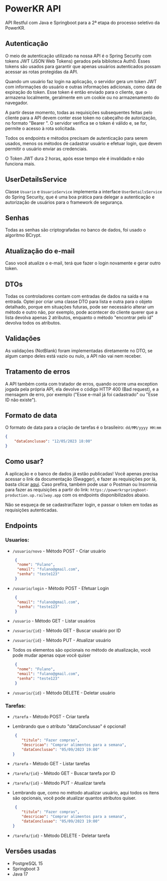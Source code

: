 # PowerKR API

API Restful com Java e Springboot para a 2ª etapa do processo seletivo da PowerKR. 


## Autenticação

O meio de autenticação utilizado na nossa API é o Spring Security com tokens JWT (JSON Web Tokens) gerados pela biblioteca Auth0. Esses tokens são usados para garantir que apenas usuários autenticados possam acessar as rotas protegidas da API.

Quando um usuário faz login na aplicação, o servidor gera um token JWT com informações do usuário e outras informações adicionais, como data de expiração do token. Esse token é então enviado para o cliente, que o armazena localmente, geralmente em um cookie ou no armazenamento do navegador.

A partir desse momento, todas as requisições subsequentes feitas pelo cliente para a API devem conter esse token no cabeçalho de autorização, no formato "Bearer <token>". O servidor verifica se o token é válido e, se for, permite o acesso à rota solicitada.

Todos os endpoints e métodos precisam de autenticação para serem usados, menos os métodos de cadastrar usuário e efetuar login,
 que devem permitir o usuário enviar as credenciais.

O Token JWT dura 2 horas, após esse tempo ele é invalidado e não funciona mais.

## UserDetailsService

Classe `Usuario` e `UsuarioService` implementa a interface `UserDetailsService` 
do Spring Security, que é uma boa prática para delegar a autenticação e autorização de usuários para o framework de segurança.

## Senhas

Todas as senhas são criptografadas no banco de dados, foi usado o algoritmo BCrypt.

## Atualização do e-mail

Caso você atualize o e-mail, terá que fazer o login novamente e gerar outro token.

## DTOs

Todas os controladores contam com entradas de dados na saída e na entrada.
Optei por criar uma classe DTO para lista e outra para o objeto detalhado, porque em situações futuras, pode ser necessário alterar um método e outro não,
por exemplo, pode acontecer do cliente querer que a lista devolva apenas 2 atributos, enquanto o método "encontrar pelo id" devolva todos os atributos.

## Validações

As validações (NotBlank) foram implementadas diretamente no DTO, se algum campo deles está vazio ou nulo, a API não vai nem receber.

## Tratamento de erros

A API também conta com tratador de erros, quando ocorre uma exception jogada pela própria API, ela devolve o código
HTTP 400 (Bad request), e a mensagem de erro, por exemplo ("Esse e-mail já foi cadastrado" ou "Esse ID não existe").

## Formato de data

O formato de data para a criação de tarefas é o brasileiro: `dd/MM/yyyy HH:mm`
```json
{
    "dataConclusao": "12/05/2023 18:00"
}
```

## Como usar?

A aplicação e o banco de dados já estão publicadas! Você apenas precisa acessar o link da documentação (Swagger), e fazer as requisições por lá, basta clicar [aqui](https://powerkrspringboot-production.up.railway.app/swagger-ui/index.html#/). Caso prefira, também pode usar o Postman ou Insomnia para fazer as requisições a partir do link: `https://powerkrspringboot-production.up.railway.app` com os endpoints disponibilizados abaixo.

Não se esqueça de se cadastrar/fazer login, e passar o token em todas as requisições autenticadas.

## Endpoints

### Usuarios:

- `/usuario/novo` - Método POST - Criar usuário

  ```json 
   {
    "nome": "Fulano",
    "email": "fulano@gmail.com",
    "senha": "teste123"
   }
  ```
- `/usuario/login` - Método POST - Efetuar Login

  ```json 
   {
    "email": "fulano@gmail.com",
    "senha": "teste123"
   }
  ```
- `/usuario` - Método GET - Listar usuários

- `/usuario/{id}` - Método GET - Buscar usuário por ID

- `/usuario/{id}` - Método PUT - Atualizar usuário
 - Todos os elementos são opcionais no método de atualização, você pode mudar apenas oque você quiser
 
   ```json 
    {
     "nome": "Fulano",
     "email": "fulano@gmail.com",
     "senha": "teste123"
    }
   ```
  
- `/usuario/{id}` - Método DELETE - Deletar usuário

### Tarefas:

- `/tarefa` - Método POST - Criar tarefa
 - Lembrando que o atributo "dataConclusao" é opcional!
   ```json 
    {
       "titulo": "Fazer compras",
       "descricao": "Comprar alimentos para a semana",
       "dataConclusao": "05/09/2023 19:00"
   }
   ```
- `/tarefa` - Método GET - Listar tarefas

- `/tarefa/{id}` - Método GET - Buscar tarefa por ID

- `/tarefa/{id}` - Método PUT - Atualizar tarefa
- Lembrando que, como no método atualizar usuário, aqui todos os itens são opcionais, você pode atualizar quantos atributos quiser.

   ```json 
    {
       "titulo": "Fazer compras",
       "descricao": "Comprar alimentos para a semana",
       "dataConclusao": "05/09/2023 19:00"
   }
   ```

- `/tarefa/{id}` - Método DELETE - Deletar tarefa

## Versões usadas

- PostgreSQL 15
- Springboot 3
- Java 17

